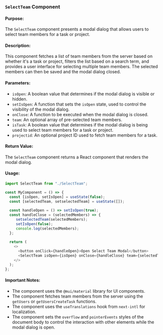 ### `SelectTeam` Component

#### Purpose:
The `SelectTeam` component presents a modal dialog that allows users to select team members for a task or project.

#### Description:
This component fetches a list of team members from the server based on whether it's a task or project, filters the list based on a search term, and provides a user interface for selecting multiple team members. The selected members can then be saved and the modal dialog closed.

#### Parameters:
- `isOpen`: A boolean value that determines if the modal dialog is visible or hidden.
- `setIsOpen`: A function that sets the `isOpen` state, used to control the visibility of the modal dialog.
- `onClose`: A function to be executed when the modal dialog is closed.
- `team`: An optional array of pre-selected team members.
- `isTask`: A boolean value that determines if the modal dialog is being used to select team members for a task or project.
- `projectid`: An optional project ID used to fetch team members for a task.

#### Return Value:
The `SelectTeam` component returns a React component that renders the modal dialog.

#### Usage:

```javascript
import SelectTeam from "./SelectTeam";

const MyComponent = () => {
  const [isOpen, setIsOpen] = useState(false);
  const [selectedTeam, setselectedTeam] = useState([]);
  
  const handleOpen = () => setIsOpen(true);
  const handleClose = (selectedMembers) => {
     setselectedTeam(selectedMembers);
     setIsOpen(false);
     console.log(selectedMembers);
  };
  
  return (
    <>
      <button onClick={handleOpen}>Open Select Team Modal</button>
      <SelectTeam isOpen={isOpen} onClose={handleClose} team={selectedTeam} />
    </>
  );
};
```

#### Important Notes:
- The component uses the `@mui/material` library for UI components.
- The component fetches team members from the server using the `getUsers` or `getUsersCreateTask` functions.
- The component uses the `useTranslations` hook from `next-intl` for localization.
- The component sets the `overflow` and `pointerEvents` styles of the document body to control the interaction with other elements while the modal dialog is open.